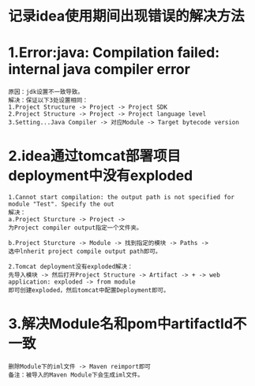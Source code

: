 # 记录idea使用期间出现错误的解决方法

# 1.Error:java: Compilation failed: internal java compiler error
    原因：jdk设置不一致导致。
    解决：保证以下3处设置相同：
    1.Project Structure -> Project -> Project SDK
    2.Project Structure -> Project -> Project language level
    3.Setting...Java Compiler -> 对应Module -> Target bytecode version

# 2.idea通过tomcat部署项目deployment中没有exploded
    1.Cannot start compilation: the output path is not specified for module "Test". Specify the out
    解决：  
    a.Project Sturcture -> Project ->
    为Project compiler output指定一个文件夹。
    
    b.Project Sturcture -> Module -> 找到指定的模块 -> Paths ->
    选中lnherit project compile output path即可。
    
    2.Tomcat deployment没有exploded解决：
    先导入模块 -> 然后打开Project Structure -> Artifact -> + -> web application: exploded -> from module
    即可创建exploded，然后tomcat中配置Deployment即可。
    
# 3.解决Module名和pom中artifactId不一致
    删除Module下的iml文件 -> Maven reimport即可
    备注：被导入的Maven Module下会生成iml文件。